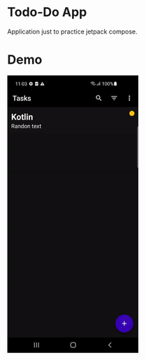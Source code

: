 # Todo-Do App

Application just to practice jetpack compose.

# Demo
<img src="demo/demo.gif" width="300" heigth="300">
